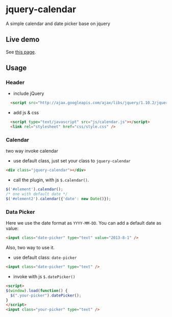 jquery-calendar
===============

A simple calendar and date picker base on jquery

## Live demo

See [this page](http://oneyoung.im/jquery-calendar/demo).

## Usage

### Header
+ include jQuery
```html
  <script src="http://ajax.googleapis.com/ajax/libs/jquery/1.10.2/jquery.min.js"></script>
```

+ add js & css
```html
  <script type="text/javascript" src="js/calendar.js"></script>
  <link rel="stylesheet" href="css/style.css" />
```

### Calendar
two way invoke calendar

+ use default class, just set your class to `jquery-calendar`
```html
<div class="jquery-calendar"></div>
```

+ call the plugin, with js `$.calendar()`.
```js
$('#element').calendar();
/* one with default date */
$('#element2').calendar({'date': new Date()});
```

### Data Picker

Here we use the date format as `YYYY-MM-DD`. You can add a default date as value:
```html
<input class="date-picker" type="text" value="2013-8-1" />
```

Also, two way to use it.

+ use default class: `date-picker`
```html
<input class="date-picker" type="text" />
```

+ invoke with js `$.datePicker()`
```html
<script>
$(window).load(function() {
  $(".your-picker").datePicker();
}
</script>
<input class="your-picker" type="text" />
```
